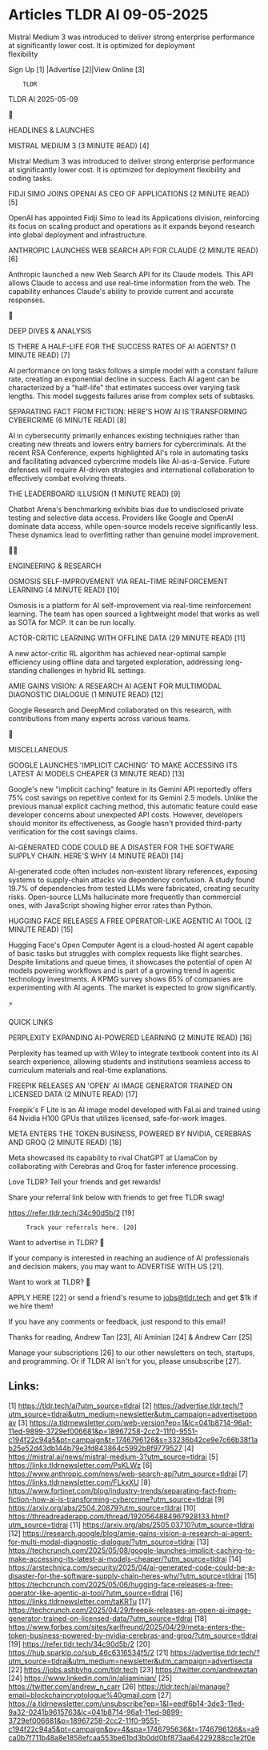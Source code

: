 # Articles TLDR AI 09-05-2025

Mistral Medium 3 was introduced to deliver strong enterprise
performance at significantly lower cost. It is optimized for
deployment
flexibility ‌ ‌ ‌ ‌ ‌ ‌ ‌ ‌ ‌ ‌ ‌ ‌ ‌ ‌ ‌ ‌ ‌ ‌ ‌ ‌ ‌ ‌ ‌ ‌ ‌ ‌  ‌ ‌ ‌ ‌ ‌ ‌ ‌ ‌ ‌ ‌ ‌ ‌ ‌ ‌ ‌ ‌ ‌ ‌ ‌ ‌ ‌ ‌ ‌ ‌ ‌ ‌ 


 Sign Up [1] |Advertise [2]|View Online [3] 

		TLDR 

TLDR AI 2025-05-09

🚀 

HEADLINES & LAUNCHES

 MISTRAL MEDIUM 3 (3 MINUTE READ) [4] 

 Mistral Medium 3 was introduced to deliver strong enterprise
performance at significantly lower cost. It is optimized for
deployment flexibility and coding tasks. 

 FIDJI SIMO JOINS OPENAI AS CEO OF APPLICATIONS (2 MINUTE READ) [5] 

 OpenAI has appointed Fidji Simo to lead its Applications division,
reinforcing its focus on scaling product and operations as it expands
beyond research into global deployment and infrastructure. 

 ANTHROPIC LAUNCHES WEB SEARCH API FOR CLAUDE (2 MINUTE READ) [6] 

 Anthropic launched a new Web Search API for its Claude models. This
API allows Claude to access and use real-time information from the
web. The capability enhances Claude's ability to provide current and
accurate responses. 

🧠 

DEEP DIVES & ANALYSIS

 IS THERE A HALF-LIFE FOR THE SUCCESS RATES OF AI AGENTS? (1 MINUTE
READ) [7] 

 AI performance on long tasks follows a simple model with a constant
failure rate, creating an exponential decline in success. Each AI
agent can be characterized by a "half-life" that estimates success
over varying task lengths. This model suggests failures arise from
complex sets of subtasks. 

 SEPARATING FACT FROM FICTION: HERE'S HOW AI IS TRANSFORMING
CYBERCRIME (6 MINUTE READ) [8] 

 AI in cybersecurity primarily enhances existing techniques rather
than creating new threats and lowers entry barriers for
cybercriminals. At the recent RSA Conference, experts highlighted AI's
role in automating tasks and facilitating advanced cybercrime models
like AI-as-a-Service. Future defenses will require AI-driven
strategies and international collaboration to effectively combat
evolving threats. 

 THE LEADERBOARD ILLUSION (1 MINUTE READ) [9] 

 Chatbot Arena's benchmarking exhibits bias due to undisclosed private
testing and selective data access. Providers like Google and OpenAI
dominate data access, while open-source models receive significantly
less. These dynamics lead to overfitting rather than genuine model
improvement. 

🧑‍💻 

ENGINEERING & RESEARCH

 OSMOSIS SELF-IMPROVEMENT VIA REAL-TIME REINFORCEMENT LEARNING (4
MINUTE READ) [10] 

 Osmosis is a platform for AI self-improvement via real-time
reinforcement learning. The team has open sourced a lightweight model
that works as well as SOTA for MCP. It can be run locally. 

 ACTOR-CRITIC LEARNING WITH OFFLINE DATA (29 MINUTE READ) [11] 

 A new actor-critic RL algorithm has achieved near-optimal sample
efficiency using offline data and targeted exploration, addressing
long-standing challenges in hybrid RL settings. 

 AMIE GAINS VISION: A RESEARCH AI AGENT FOR MULTIMODAL DIAGNOSTIC
DIALOGUE (1 MINUTE READ) [12] 

 Google Research and DeepMind collaborated on this research, with
contributions from many experts across various teams. 

🎁 

MISCELLANEOUS

 GOOGLE LAUNCHES 'IMPLICIT CACHING' TO MAKE ACCESSING ITS LATEST AI
MODELS CHEAPER (3 MINUTE READ) [13] 

 Google's new "implicit caching" feature in its Gemini API reportedly
offers 75% cost savings on repetitive context for its Gemini 2.5
models. Unlike the previous manual explicit caching method, this
automatic feature could ease developer concerns about unexpected API
costs. However, developers should monitor its effectiveness, as Google
hasn't provided third-party verification for the cost savings claims. 

 AI-GENERATED CODE COULD BE A DISASTER FOR THE SOFTWARE SUPPLY CHAIN.
HERE'S WHY (4 MINUTE READ) [14] 

 AI-generated code often includes non-existent library references,
exposing systems to supply-chain attacks via dependency confusion. A
study found 19.7% of dependencies from tested LLMs were fabricated,
creating security risks. Open-source LLMs hallucinate more frequently
than commercial ones, with JavaScript showing higher error rates than
Python. 

 HUGGING FACE RELEASES A FREE OPERATOR-LIKE AGENTIC AI TOOL (2 MINUTE
READ) [15] 

 Hugging Face's Open Computer Agent is a cloud-hosted AI agent capable
of basic tasks but struggles with complex requests like flight
searches. Despite limitations and queue times, it showcases the
potential of open AI models powering workflows and is part of a
growing trend in agentic technology investments. A KPMG survey shows
65% of companies are experimenting with AI agents. The market is
expected to grow significantly. 

⚡ 

QUICK LINKS

 PERPLEXITY EXPANDING AI-POWERED LEARNING (2 MINUTE READ) [16] 

 Perplexity has teamed up with Wiley to integrate textbook content
into its AI search experience, allowing students and institutions
seamless access to curriculum materials and real-time explanations. 

 FREEPIK RELEASES AN 'OPEN' AI IMAGE GENERATOR TRAINED ON LICENSED
DATA (2 MINUTE READ) [17] 

 Freepik's F Lite is an AI image model developed with Fal.ai and
trained using 64 Nvidia H100 GPUs that utilizes licensed,
safe-for-work images. 

 META ENTERS THE TOKEN BUSINESS, POWERED BY NVIDIA, CEREBRAS AND GROQ
(2 MINUTE READ) [18] 

 Meta showcased its capability to rival ChatGPT at LlamaCon by
collaborating with Cerebras and Groq for faster inference processing. 

Love TLDR? Tell your friends and get rewards!

 Share your referral link below with friends to get free TLDR swag! 

 https://refer.tldr.tech/34c90d5b/2 [19] 

		 Track your referrals here. [20] 

Want to advertise in TLDR? 📰

 If your company is interested in reaching an audience of AI
professionals and decision makers, you may want to ADVERTISE WITH US
[21]. 

Want to work at TLDR? 💼

 APPLY HERE [22] or send a friend's resume to jobs@tldr.tech and get
$1k if we hire them! 

 If you have any comments or feedback, just respond to this email! 

Thanks for reading, 
Andrew Tan [23], Ali Aminian [24] & Andrew Carr [25] 

 Manage your subscriptions [26] to our other newsletters on tech,
startups, and programming. Or if TLDR AI isn't for you, please
unsubscribe [27]. 

 

Links:
------
[1] https://tldr.tech/ai?utm_source=tldrai
[2] https://advertise.tldr.tech/?utm_source=tldrai&utm_medium=newsletter&utm_campaign=advertisetopnav
[3] https://a.tldrnewsletter.com/web-version?ep=1&lc=041b8714-96a1-11ed-9899-3729ef006681&p=18967258-2cc2-11f0-9551-c194f22c94a5&pt=campaign&t=1746796126&s=33236b42ce9e7c66b38f1ab25e52d43db144b79e3fd843864c5992b8f9779527
[4] https://mistral.ai/news/mistral-medium-3?utm_source=tldrai
[5] https://links.tldrnewsletter.com/PsKLWz
[6] https://www.anthropic.com/news/web-search-api?utm_source=tldrai
[7] https://links.tldrnewsletter.com/FLkxXU
[8] https://www.fortinet.com/blog/industry-trends/separating-fact-from-fiction-how-ai-is-transforming-cybercrime?utm_source=tldrai
[9] https://arxiv.org/abs/2504.20879?utm_source=tldrai
[10] https://threadreaderapp.com/thread/1920564884967928133.html?utm_source=tldrai
[11] https://arxiv.org/abs/2505.03710?utm_source=tldrai
[12] https://research.google/blog/amie-gains-vision-a-research-ai-agent-for-multi-modal-diagnostic-dialogue/?utm_source=tldrai
[13] https://techcrunch.com/2025/05/08/google-launches-implicit-caching-to-make-accessing-its-latest-ai-models-cheaper/?utm_source=tldrai
[14] https://arstechnica.com/security/2025/04/ai-generated-code-could-be-a-disaster-for-the-software-supply-chain-heres-why/?utm_source=tldrai
[15] https://techcrunch.com/2025/05/06/hugging-face-releases-a-free-operator-like-agentic-ai-tool/?utm_source=tldrai
[16] https://links.tldrnewsletter.com/taKRTu
[17] https://techcrunch.com/2025/04/29/freepik-releases-an-open-ai-image-generator-trained-on-licensed-data/?utm_source=tldrai
[18] https://www.forbes.com/sites/karlfreund/2025/04/29/meta-enters-the-token-business-powered-by-nvidia-cerebras-and-groq/?utm_source=tldrai
[19] https://refer.tldr.tech/34c90d5b/2
[20] https://hub.sparklp.co/sub_46c6316534f5/2
[21] https://advertise.tldr.tech/?utm_source=tldrai&utm_medium=newsletter&utm_campaign=advertisecta
[22] https://jobs.ashbyhq.com/tldr.tech
[23] https://twitter.com/andrewztan
[24] https://www.linkedin.com/in/aliiaminian/
[25] https://twitter.com/andrew_n_carr
[26] https://tldr.tech/ai/manage?email=blockchaincryptologue%40gmail.com
[27] https://a.tldrnewsletter.com/unsubscribe?ep=1&l=eedf6b14-3de3-11ed-9a32-0241b9615763&lc=041b8714-96a1-11ed-9899-3729ef006681&p=18967258-2cc2-11f0-9551-c194f22c94a5&pt=campaign&pv=4&spa=1746795636&t=1746796126&s=a9ca0b7f711b48a8e1858efcaa553be61bd3b0dd0bf873aa64229288cc1e2f0e